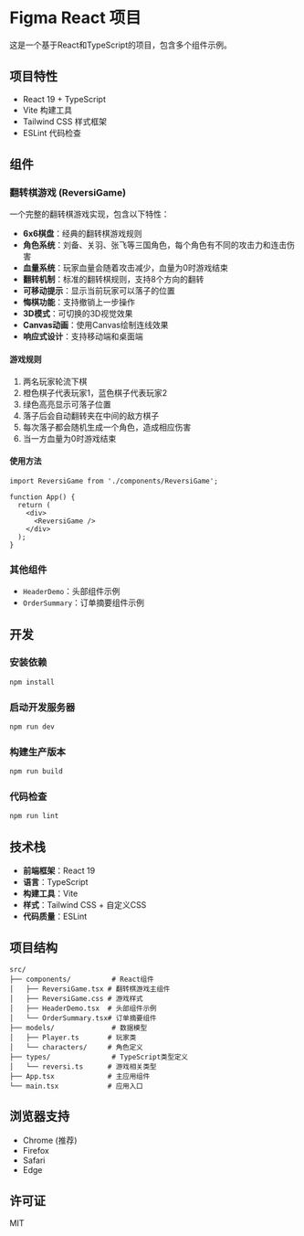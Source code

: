 # Figma React 项目

这是一个基于React和TypeScript的项目，包含多个组件示例。

## 项目特性

- React 19 + TypeScript
- Vite 构建工具
- Tailwind CSS 样式框架
- ESLint 代码检查

## 组件

### 翻转棋游戏 (ReversiGame)

一个完整的翻转棋游戏实现，包含以下特性：

- **6x6棋盘**：经典的翻转棋游戏规则
- **角色系统**：刘备、关羽、张飞等三国角色，每个角色有不同的攻击力和连击伤害
- **血量系统**：玩家血量会随着攻击减少，血量为0时游戏结束
- **翻转机制**：标准的翻转棋规则，支持8个方向的翻转
- **可移动提示**：显示当前玩家可以落子的位置
- **悔棋功能**：支持撤销上一步操作
- **3D模式**：可切换的3D视觉效果
- **Canvas动画**：使用Canvas绘制连线效果
- **响应式设计**：支持移动端和桌面端

#### 游戏规则

1. 两名玩家轮流下棋
2. 橙色棋子代表玩家1，蓝色棋子代表玩家2
3. 绿色高亮显示可落子位置
4. 落子后会自动翻转夹在中间的敌方棋子
5. 每次落子都会随机生成一个角色，造成相应伤害
6. 当一方血量为0时游戏结束

#### 使用方法

```tsx
import ReversiGame from './components/ReversiGame';

function App() {
  return (
    <div>
      <ReversiGame />
    </div>
  );
}
```

### 其他组件

- `HeaderDemo`：头部组件示例
- `OrderSummary`：订单摘要组件示例

## 开发

### 安装依赖

```bash
npm install
```

### 启动开发服务器

```bash
npm run dev
```

### 构建生产版本

```bash
npm run build
```

### 代码检查

```bash
npm run lint
```

## 技术栈

- **前端框架**：React 19
- **语言**：TypeScript
- **构建工具**：Vite
- **样式**：Tailwind CSS + 自定义CSS
- **代码质量**：ESLint

## 项目结构

```
src/
├── components/          # React组件
│   ├── ReversiGame.tsx # 翻转棋游戏主组件
│   ├── ReversiGame.css # 游戏样式
│   ├── HeaderDemo.tsx  # 头部组件示例
│   └── OrderSummary.tsx# 订单摘要组件
├── models/              # 数据模型
│   ├── Player.ts       # 玩家类
│   └── characters/     # 角色定义
├── types/               # TypeScript类型定义
│   └── reversi.ts      # 游戏相关类型
├── App.tsx             # 主应用组件
└── main.tsx            # 应用入口
```

## 浏览器支持

- Chrome (推荐)
- Firefox
- Safari
- Edge

## 许可证

MIT

